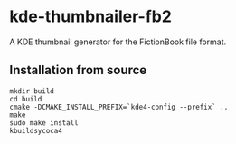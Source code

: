 kde-thumbnailer-fb2
===================

A KDE thumbnail generator for the FictionBook file format.

Installation from source
------------------------

    mkdir build
    cd build
    cmake -DCMAKE_INSTALL_PREFIX=`kde4-config --prefix` ..
    make
    sudo make install
    kbuildsycoca4